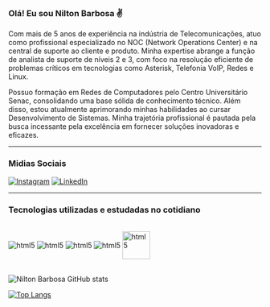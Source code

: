 

### Olá! Eu sou Nilton Barbosa ✌️

Com mais de 5 anos de experiência na indústria de Telecomunicações, atuo como profissional especializado no NOC (Network Operations Center) e na central de suporte ao cliente e produto. Minha expertise abrange a função de analista de suporte de níveis 2 e 3, com foco na resolução eficiente de problemas críticos em tecnologias como Asterisk, Telefonia VoIP, Redes e Linux.

Possuo formação em Redes de Computadores pelo Centro Universitário Senac, consolidando uma base sólida de conhecimento técnico. Além disso, estou atualmente aprimorando minhas habilidades ao cursar Desenvolvimento de Sistemas. Minha trajetória profissional é pautada pela busca incessante pela excelência em fornecer soluções inovadoras e eficazes.
<hr/>

### Midias Sociais

[![Instagram](https://img.shields.io/badge/Instagram-E4405F?style=for-the-badge&logo=instagram&logoColor=white)](https://www.instagram.com/niltonbarbosa_/)
[![LinkedIn](https://img.shields.io/badge/LinkedIn-0077B5?style=for-the-badge&logo=linkedin&logoColor=white)](https://www.linkedin.com/in/nilton-barbosa-b40bb994/)
<hr/>

### Tecnologias utilizadas e estudadas no cotidiano

<div style ="display: inline_block"> <br/>
<img align ="center" alt="html5" src=https://img.shields.io/badge/HTML5-E34F26?style=for-the-badge&logo=html5&logoColor=white>
<img align ="center" alt="html5" src=https://img.shields.io/badge/CSS3-1572B6?style=for-the-badge&logo=css3&logoColor=white>
<img align ="center" alt="html5" src=https://img.shields.io/badge/PHP-777BB4?style=for-the-badge&logo=php&logoColor=white>
<img align ="center" alt="html5" src=https://cdn.jsdelivr.net/gh/devicons/devicon@latest/icons/python/python-original.svg>
<img align ="center"  alt="html5" src=https://upload.wikimedia.org/wikipedia/pt/1/1a/Asterisk_Logo.png width="55" h>

          
  
</div><br>

![Nilton Barbosa GitHub stats](https://github-readme-stats.vercel.app/api?username=mynameisnilton&show_icons=true&theme=transparent)

[![Top Langs](https://github-readme-stats.vercel.app/api/top-langs/?username=mynameisnilton)](https://github.com/mynameisnilton)






